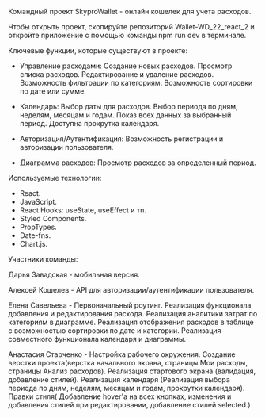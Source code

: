 Командный проект SkyproWallet - онлайн кошелек для учета расходов.

Чтобы открыть проект, скопируйте репозиторий Wallet-WD_22_react_2 и откройте приложение с помощью команды npm run dev в терминале.

Ключевые функции, которые существуют в проекте:

- Управление расходами:
Создание новых расходов.
Просмотр списка расходов.
Редактирование и удаление расходов.
Возможность фильтрации по категориям.
Возможность сортировки по дате или сумме.


- Календарь:
Выбор даты для расходов.
Выбор периода по дням, неделям, месяцам и годам.
Показ всех данных за выбранный период.
Доступна прокрутка календаря.

- Авторизация/Аутентификация:
Возможность регистрации и авторизации пользователя.

- Диаграмма расходов:
Просмотр расходов за определенный период. 


 Используемые технологии:
- React.
- JavaScript.
- React Hooks: useState, useEffect и тп.
- Styled Components.
- PropTypes.
- Date-fns.
- Chart.js.


Участники команды:

Дарья Завадская - мобильная версия.

Алексей Кошелев - API для авторизации/аутентификации пользователя.

Елена Савельева - Первоначальный роутинг.
Реализация функционала добавления и редактирования расхода.
Реализация аналитики затрат по категориям в диаграмме. 
Реализация отображения расходов в таблице с возможностью сортировки по дате и категории.
Реализация совместного функционала календаря и диаграммы.

Анастасия Старченко - Настройка рабочего окружения.
Создание верстки проекта(верстка начального экрана, страницы Мои расходы, страницы Анализ расходов).
Реализация стартового экрана (валидация,  добавление стилей).
Реализация календаря (Реализация выбора периода по дням, неделям, месяцам и годам, прокрутки календаря).
Правки стиля( Добавление hover'а на всех кнопках, изменения и добавления стилей при редактировании, добавление стилей selected.)





